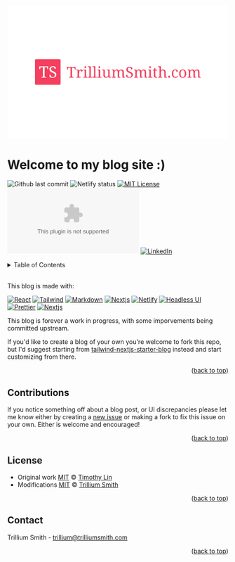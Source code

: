 <a name="readme-top"></a>

![tailwind-nextjs-banner](/public/static/images/twitter-card.png)

# Welcome to my blog site :)

![Github last commit][github-last-commit-shield]
![Netlify status][netlify-status-shield]
[![MIT License][license-shield]][license-url]
![GitHub repo size](https://img.shields.io/github/repo-size/trillium/trilliumsmith.com?style=for-the-badge)
[![LinkedIn][linkedin-shield]][linkedin-url]

<details>
<summary>Table of Contents</summary>
<ol>
    <li><a href="#contributions">Contributions</a></li>
    <li><a href="#license">License</a></li>
    <li><a href="#contact">Contact</a></li>
</ol>
</details>

<br>

This blog is made with:

[![React][react-shield]][react-url]
[![Tailwind][tailwind-shield]][tailwind-url]
[![Markdown][markdown-shield]][markdown-url]
[![Nextjs][typescript-shield]][typescript-url]
[![Netlify][netlify-shield]][netlify-url]
[![Headless UI][headless-shield]][headless-url]
[![Prettier][prettier-shield]][prettier-url]
[![Nextjs][nextjs-shield]][nextjs-url]

This blog is forever a work in progress, with some imporvements being committed upstream.

If you'd like to create a blog of your own you're welcome to fork this repo, but I'd suggest starting from [tailwind-nextjs-starter-blog](https://github.com/timlrx/tailwind-nextjs-starter-blog) instead and start customizing from there.

<p align="right">(<a href="#readme-top">back to top</a>)</p>

## Contributions

If you notice something off about a blog post, or UI discrepancies please let me know either by creating a [new issue](https://github.com/trillium/trilliumsmith--devsite/issues/new/choose) or making a fork to fix this issue on your own. Either is welcome and encouraged!

<p align="right">(<a href="#readme-top">back to top</a>)</p>

## License

- Original work [MIT](https://github.com/timlrx/tailwind-nextjs-starter-blog/blob/main/LICENSE) © [Timothy Lin](https://www.timlrx.com)
- Modifications [MIT](https://github.com/trilliumsmith/trilliumsmith--devsite/blob/main/LICENSE) © [Trillium Smith](http://trilliumsmith.com)

<p align="right">(<a href="#readme-top">back to top</a>)</p>

## Contact

Trillium Smith - trillium@trilliumsmith.com

<p align="right">(<a href="#readme-top">back to top</a>)</p>

<!-- Status shields -->

[github-last-commit-shield]: https://img.shields.io/github/last-commit/trillium/trilliumsmith--devsite?style=for-the-badge
[netlify-status-shield]: https://img.shields.io/netlify/c3afa8f2-e8c7-4095-bacb-1a5182d9131d?style=for-the-badge
[linkedin-shield]: https://img.shields.io/badge/LinkedIn-white?style=for-the-badge&logo=linkedin&colorB=0a66c2
[linkedin-url]: https://linkedin.com/in/trilliumsmith
[license-shield]: https://img.shields.io/github/license/trillium/trilliumsmith.com.svg?style=for-the-badge
[license-url]: https://github.com/trillium/trilliumsmith.com/blob/main/LICENSE.txt

<!-- Built With shields -->

[react-shield]: https://img.shields.io/badge/React-20232A?style=for-the-badge&logo=react&logoColor=61DAFB
[react-url]: https://react.dev/
[tailwind-shield]: https://img.shields.io/badge/Tailwind_CSS-38B2AC?style=for-the-badge&logo=tailwind-css&logoColor=white
[tailwind-url]: https://tailwindcss.com/
[netlify-shield]: https://img.shields.io/badge/Netlify-00C7B7?style=for-the-badge&logo=netlify&logoColor=white
[netlify-url]: https://www.netlify.com/
[markdown-shield]: https://img.shields.io/badge/Markdown-000000?style=for-the-badge&logo=markdown&logoColor=white
[markdown-url]: https://www.markdownguide.org/
[headless-shield]: https://img.shields.io/badge/Headless%20ui-000000?style=for-the-badge&logo=headlessui&logoColor=7dd3fc

[headless-url]: https://headlessui.com/]

[prettier-shield]: https://img.shields.io/badge/prettier-1A2C34?style=for-the-badge&logo=prettier&logoColor=F7BA3E
[prettier-url]: https://prettier.io/
[nextjs-shield]: https://img.shields.io/badge/nextjs-000000?style=for-the-badge&logo=next.js&logoColor=white
[nextjs-url]: https://prettier.io/
[typescript-shield]: https://img.shields.io/badge/TypeScript-007ACC?style=for-the-badge&logo=typescript&logoColor=white
[typescript-url]: https://www.typescriptlang.org/
